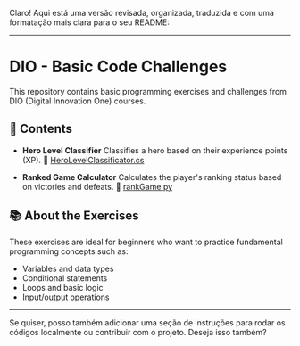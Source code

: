 Claro! Aqui está uma versão revisada, organizada, traduzida e com uma formatação mais clara para o seu README:

---

# DIO - Basic Code Challenges

This repository contains basic programming exercises and challenges from DIO (Digital Innovation One) courses.

## 📌 Contents

* **Hero Level Classifier**
  Classifies a hero based on their experience points (XP).
  🔗 [HeroLevelClassificator.cs](https://github.com/carolhcs/DIO-Basic-Codes/blob/main/Basic-Codes-algorithms/HeroLevelClassificator.cs)

* **Ranked Game Calculator**
  Calculates the player's ranking status based on victories and defeats.
  🔗 [rankGame.py](https://github.com/carolhcs/DIO-Basic-Codes/blob/main/Basic-Codes-algorithms/rankGame.py)

## 📚 About the Exercises

These exercises are ideal for beginners who want to practice fundamental programming concepts such as:

* Variables and data types
* Conditional statements
* Loops and basic logic
* Input/output operations

---

Se quiser, posso também adicionar uma seção de instruções para rodar os códigos localmente ou contribuir com o projeto. Deseja isso também?
